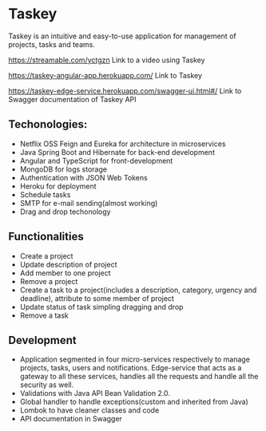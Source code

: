 # Taskey 

Taskey is an intuitive and easy-to-use application for management of projects, tasks and teams.

https://streamable.com/yctgzn Link to a video using Taskey

https://taskey-angular-app.herokuapp.com/ Link to Taskey

https://taskey-edge-service.herokuapp.com/swagger-ui.html#/ Link to Swagger documentation of Taskey API

## Techonologies:

- Netflix OSS Feign and Eureka for architecture in microservices
- Java Spring Boot and Hibernate for back-end development
- Angular and TypeScript for front-development
- MongoDB for logs storage
- Authentication with JSON Web Tokens
- Heroku for deployment
- Schedule tasks
- SMTP for e-mail sending(almost working)
- Drag and drop techonology

## Functionalities

- Create a project 
- Update description of project
- Add member to one project
- Remove a project
- Create a task to a project(includes a description, category, urgency and deadline), attribute to some member of project
- Update status of task simpling dragging and drop
- Remove a task

## Development

- Application segmented in four micro-services respectively to manage projects, tasks, users and notifications. Edge-service that acts as a gateway to all these services, handles all the requests and handle all the security as well. 
- Validations with Java API Bean Validation 2.0.
- Global handler to handle exceptions(custom and inherited from Java)
- Lombok to have cleaner classes and code
- API documentation in Swagger


